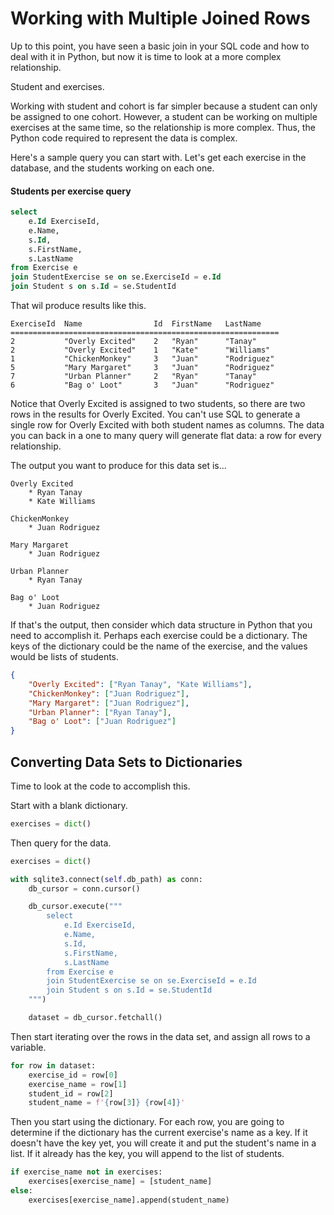 # Working with Multiple Joined Rows

Up to this point, you have seen a basic join in your SQL code and how to deal with it in Python, but now it is time to look at a more complex relationship.

Student and exercises.

Working with student and cohort is far simpler because a student can only be assigned to one cohort. However, a student can be working on multiple exercises at the same time, so the relationship is more complex. Thus, the Python code required to represent the data is complex.

Here's a sample query you can start with. Let's get each exercise in the database, and the students working on each one.

#### Students per exercise query

```sql
select
	e.Id ExerciseId,
	e.Name,
	s.Id,
	s.FirstName,
	s.LastName
from Exercise e
join StudentExercise se on se.ExerciseId = e.Id
join Student s on s.Id = se.StudentId
```

That wil produce results like this.

```
ExerciseId  Name                Id  FirstName   LastName
============================================================
2	        "Overly Excited"	2	"Ryan"	    "Tanay"
2	        "Overly Excited"	1	"Kate"	    "Williams"
1	        "ChickenMonkey"	    3	"Juan"	    "Rodriguez"
5	        "Mary Margaret"	    3	"Juan"	    "Rodriguez"
7       	"Urban Planner"	    2	"Ryan"	    "Tanay"
6	        "Bag o' Loot"	    3	"Juan"	    "Rodriguez"
```

Notice that Overly Excited is assigned to two students, so there are two rows in the results for Overly Excited. You can't use SQL to generate a single row for Overly Excited with both student names as columns. The data you can back in a one to many query will generate flat data: a row for every relationship.

The output you want to produce for this data set is...

```
Overly Excited
    * Ryan Tanay
    * Kate Williams

ChickenMonkey
    * Juan Rodriguez

Mary Margaret
    * Juan Rodriguez

Urban Planner
    * Ryan Tanay

Bag o' Loot
    * Juan Rodriguez
```

If that's the output, then consider which data structure in Python that you need to accomplish it. Perhaps each exercise could be a dictionary. The keys of the dictionary could be the name of the exercise, and the values would be lists of students.

```json
{
    "Overly Excited": ["Ryan Tanay", "Kate Williams"],
    "ChickenMonkey": ["Juan Rodriguez"],
    "Mary Margaret": ["Juan Rodriguez"],
    "Urban Planner": ["Ryan Tanay"],
    "Bag o' Loot": ["Juan Rodriguez"]
}
```

## Converting Data Sets to Dictionaries

Time to look at the code to accomplish this.

Start with a blank dictionary.

```py
exercises = dict()
```

Then query for the data.

```py
exercises = dict()

with sqlite3.connect(self.db_path) as conn:
    db_cursor = conn.cursor()

    db_cursor.execute("""
        select
            e.Id ExerciseId,
            e.Name,
            s.Id,
            s.FirstName,
            s.LastName
        from Exercise e
        join StudentExercise se on se.ExerciseId = e.Id
        join Student s on s.Id = se.StudentId
    """)

    dataset = db_cursor.fetchall()
```

Then start iterating over the rows in the data set, and assign all rows to a variable.

```py
for row in dataset:
    exercise_id = row[0]
    exercise_name = row[1]
    student_id = row[2]
    student_name = f'{row[3]} {row[4]}'
```

Then you start using the dictionary. For each row, you are going to determine if the dictionary has the current exercise's name as a key. If it doesn't have the key yet, you will create it and put the student's name in a list. If it already has the key, you will append to the list of students.

```py
if exercise_name not in exercises:
    exercises[exercise_name] = [student_name]
else:
    exercises[exercise_name].append(student_name)
```